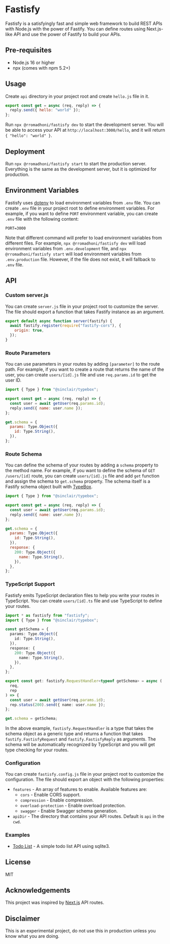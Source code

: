 # Fastisfy

Fastisfy is a satisfyingly fast and simple web framework to build REST APIs with Node.js with the power of Fastify.
You can define routes using Next.js-like API and use the power of Fastify to build your APIs.

## Pre-requisites

- Node.js 16 or higher
- npx (comes with npm 5.2+)

## Usage

Create `api` directory in your project root and create `hello.js` file in it.

```js
export const get = async (req, reply) => {
  reply.send({ hello: "world" });
};
```

Run `npx @rromadhoni/fastisfy dev` to start the development server. You will be able to access your API at `http://localhost:3000/hello`, and it will return `{ "hello": "world" }`.

## Deployment

Run `npx @rromadhoni/fastisfy start` to start the production server. Everything is the same as the development server, but it is optimized for production.

## Environment Variables

Fastisfy uses [dotenv](https://www.npmjs.com/package/dotenv) to load environment variables from `.env` file. You can create `.env` file in your project root to define environment variables. For example, if you want to define `PORT` environment variable, you can create `.env` file with the following content:

```
PORT=3000
```

Note that different command will prefer to load environment variables from different files. For example, `npx @rromadhoni/fastisfy dev` will load environment variables from `.env.development` file, and `npx @rromadhoni/fastisfy start` will load environment variables from `.env.production` file. However, if the file does not exist, it will fallback to `.env` file.

## API

### Custom server.js

You can create `server.js` file in your project root to customize the server. The file should export a function that takes Fastify instance as an argument.

```js
export default async function server(fastify) {
  await fastify.register(require("fastify-cors"), {
    origin: true,
  });
}
```

### Route Parameters

You can use parameters in your routes by adding `[parameter]` to the route path. For example, if you want to create a route that returns the name of the user, you can create `users/[id].js` file and use `req.params.id` to get the user ID.

```js
import { Type } from "@sinclair/typebox";

export const get = async (req, reply) => {
  const user = await getUser(req.params.id);
  reply.send({ name: user.name });
};

get.schema = {
  params: Type.Object({
    id: Type.String(),
  }),
};
```

### Route Schema

You can define the schema of your routes by adding a `schema` property to the method name. For example, if you want to define the schema of `GET /users/[id]` route, you can create `users/[id].js` file and add `get` function and assign the schema to `get.schema` property. The schema itself is a Fastify schema object built with [TypeBox](https://github.com/sinclairzx81/typebox).

```js
import { Type } from "@sinclair/typebox";

export const get = async (req, reply) => {
  const user = await getUser(req.params.id);
  reply.send({ name: user.name });
};

get.schema = {
  params: Type.Object({
    id: Type.String(),
  }),
  response: {
    200: Type.Object({
      name: Type.String(),
    }),
  },
};
```

### TypeScript Support

Fastisfy emits TypeScript declaration files to help you write your routes in TypeScript. You can create `users/[id].ts` file and use TypeScript to define your routes.

```ts
import * as fastisfy from "fastisfy";
import { Type } from "@sinclair/typebox";

const getSchema = {
  params: Type.Object({
    id: Type.String(),
  }),
  response: {
    200: Type.Object({
      name: Type.String(),
    }),
  },
};

export const get: fastisfy.RequestHandler<typeof getSchema> = async (
  req,
  rep
) => {
  const user = await getUser(req.params.id);
  rep.status(200).send({ name: user.name });
};

get.schema = getSchema;
```

In the above example, `fastisfy.RequestHandler` is a type that takes the schema object as a generic type and returns a function that takes `fastify.FastisfyRequest` and `fastify.FastisfyReply` as arguments. The schema will be automatically recognized by TypeScript and you will get type checking for your routes.

### Configuration

You can create `fastisfy.config.js` file in your project root to customize the configuration. The file should export an object with the following properties:

- `features` - An array of features to enable. Available features are:
  - `cors` - Enable CORS support.
  - `compression` - Enable compression.
  - `overload-protection` - Enable overload protection.
  - `swagger` - Enable Swagger schema generation.
- `apiDir` - The directory that contains your API routes. Default is `api` in the `cwd`.

### Examples

- [Todo List](/packages/fastisfy-example-todolist) - A simple todo list API using sqlite3.

## License

MIT

## Acknowledgements

This project was inspired by [Next.js](https://nextjs.org/) API routes.

## Disclaimer

This is an experimental project, do not use this in production unless you know what you are doing.
